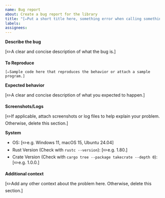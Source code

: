 ```yaml
---
name: Bug report
about: Create a bug report for the library
title: "[✏️Put a short title here, something error when calling something]"
labels:
assignees:
---
```


**Describe the bug**

[✏️A clear and concise description of what the bug is.]

**To Reproduce**

```
[✏️Sample code here that reproduces the behavior or attach a sample program.]
```

**Expected behavior**

[✏️A clear and concise description of what you expected to happen.]

**Screenshots/Logs**

[✏️If applicable, attach screenshots or log files to help explain your problem. Otherwise, delete this section.]

**System**

 - OS: [✏️e.g. Windows 11, macOS 15, Ubuntu 24.04]
 - Rust Version (Check with `rustc --version`): [✏️e.g. 1.80.]
 - Crate Version (Check with `cargo tree --package takecrate --depth 0`): [✏️e.g. 1.0.0.]

**Additional context**

[✏️Add any other context about the problem here. Otherwise, delete this section.]
